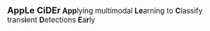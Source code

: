 <big><big><b>AppLe CiDEr</b></big></big>
<big> <b>App</b>lying multimodal <b>Le</b>arning to <b>C</b>lassify trans<b>i</b>ent <b>D</b>etections <b>E</b>a<b>r</b>ly
